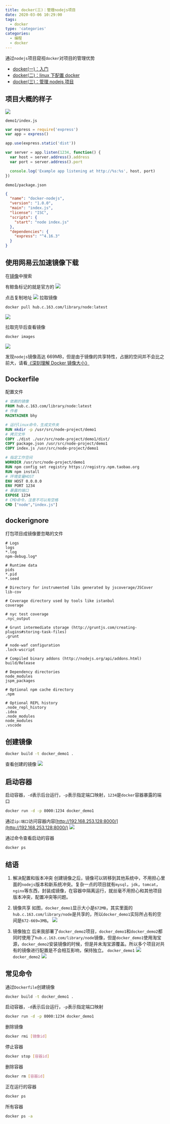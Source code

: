 ```yaml
---
title: docker(三)：管理nodejs项目
date: 2020-03-06 10:29:00
tags:
  - docker
type: 'categories'
categories:
  - 编程
  - docker
---
```


通过`nodejs`项目窥视`docker`对项目的管理优势

- [docker(一)：入门](</docker/docker(一)：入门/>)
- [docker(二)：linux 下配置 docker](</docker/docker(三)：管理nodejs项目/>)
- [docker(三)：管理 nodejs 项目](</docker/docker(三)：管理nodejs项目/>)

<!-- more -->

## 项目大概的样子

![](http://bhyblog.oss-cn-shenzhen.aliyuncs.com/hexo/Code_BFyM5gcB2O.png)

`demo1/index.js`

```js
var express = require('express')
var app = express()

app.use(express.static('dist'))

var server = app.listen(1234, function() {
  var host = server.address().address
  var port = server.address().port

  console.log('Example app listening at http://%s:%s', host, port)
})
```

`demo1/package.json`

```json
{
  "name": "docker-nodejs",
  "version": "1.0.0",
  "main": "index.js",
  "license": "ISC",
  "scripts": {
    "start": "node index.js"
  },
  "dependencies": {
    "express": "^4.16.3"
  }
}
```

## 使用网易云加速镜像下载

在[镜像](https://c.163yun.com/hub)中搜索

有鲸鱼标记的就是官方的
![](http://bhyblog.oss-cn-shenzhen.aliyuncs.com/hexo/chrome_Djy1eM7w2L.png)

点击复制地址
![](http://bhyblog.oss-cn-shenzhen.aliyuncs.com/hexo/chrome_X6FlOQpPoS.png)
拉取镜像

```bash
docker pull hub.c.163.com/library/node:latest
```

![](http://bhyblog.oss-cn-shenzhen.aliyuncs.com/hexo/Xshell_VeEBs42i0g.png)

拉取完毕后查看镜像

```bash
docker images
```

![](http://bhyblog.oss-cn-shenzhen.aliyuncs.com/hexo/Xshell_aSSCS7rcaw.png)

发现`nodejs`镜像高达 669MB，但是由于镜像的共享特性，占据的空间并不会比之前大，请看[《深刻理解 Docker 镜像大小》](https://www.cnblogs.com/claireyuancy/p/7029126.html)

## Dockerfile

配置文件

```dockerfile
# 依赖的镜像
FROM hub.c.163.com/library/node:latest
# 作者
MAINTAINER bhy

# 运行linux命令，生成文件夹
RUN mkdir -p /usr/src/node-project/demo1
# 拷贝文件
COPY ./dist ./usr/src/node-project/demo1/dist/
COPY package.json /usr/src/node-project/demo1
COPY index.js /usr/src/node-project/demo1

# 指定工作空间
WORKDIR /usr/src/node-project/demo1
RUN npm config set registry https://registry.npm.taobao.org
RUN npm install
# 环境变量HOST
ENV HOST 0.0.0.0
ENV PORT 1234
# 暴露的端口
EXPOSE 1234
# CMD命令，注意不可以有空格
CMD ["node","index.js"]
```

## dockerignore

打包项目成镜像要忽略的文件

```dockerignore
# Logs
logs
*.log
npm-debug.log*

# Runtime data
pids
*.pid
*.seed

# Directory for instrumented libs generated by jscoverage/JSCover
lib-cov

# Coverage directory used by tools like istanbul
coverage

# nyc test coverage
.nyc_output

# Grunt intermediate storage (http://gruntjs.com/creating-plugins#storing-task-files)
.grunt

# node-waf configuration
.lock-wscript

# Compiled binary addons (http://nodejs.org/api/addons.html)
build/Release

# Dependency directories
node_modules
jspm_packages

# Optional npm cache directory
.npm

# Optional REPL history
.node_repl_history
.idea
.node_modules
node_modules
.vscode
```

## 创建镜像

```bash
docker build -t docker_demo1 .
```

查看创建的镜像
![](http://bhyblog.oss-cn-shenzhen.aliyuncs.com/hexo/Xshell_UNBleCylM2.png)

## 启动容器

启动容器，`-d`表示后台运行，`-p`表示指定端口映射，`1234`是`docker`容器暴露的端口

```bash
docker run -d -p 8000:1234 docker_demo1
```

通过`ip:端口`访问容器内容[http://192.168.253.128:8000/](http://192.168.253.128:8000/)
![](http://bhyblog.oss-cn-shenzhen.aliyuncs.com/hexo/chrome_mlMTPIoJkY.png)

通过命令查看启动的容器

```bash
docker ps
```

## 结语

1. 解决配置和版本冲突
   创建镜像之后，镜像可以转移到其他系统中，不用担心里面的`nodejs`版本和新系统冲突。复杂一点的项目就有`mysql`，`jdk`，`tomcat`，`nginx`等东西，封装成镜像，在容器中隔离运行，就丝毫不用担心和其他项目版本冲突，配置冲突等问题。

2. 镜像共享
   如图，`docker_demo1`显示大小是`672MB`，其实里面的`hub.c.163.com/library/node`是共享的，所以`docker_demo1`实际所占有的空间是`672-669=3MB`。
   ![](http://bhyblog.oss-cn-shenzhen.aliyuncs.com/hexo/Xshell_hIwTClAJAq.png)

3. 镜像独立
   后来我部署了`docker_demo2`项目，`docker_demo1`和`docker_demo2`都同时使用了`hub.c.163.com/library/node`镜像，但是`docker_demo1`使用淘宝源，`docker_demo2`安装镜像的时候，但是并未淘宝源覆盖。所以多个项目对共有的镜像进行配置是不会相互影响，保持独立。
   `docker_demo1`
   ![](http://bhyblog.oss-cn-shenzhen.aliyuncs.com/hexo/Xshell_s0X9kLS93y.png)
   `docker_demo2`
   ![](http://bhyblog.oss-cn-shenzhen.aliyuncs.com/hexo/Xshell_6cNPV1Lm1L.png)

## 常见命令

通过`Dockerfile`创建镜像

```bash
docker build -t docker_demo1 .
```

启动容器，`-d`表示后台运行，`-p`表示指定端口映射

```bash
docker run -d -p 8000:1234 docker_demo1
```

删除镜像

```bash
docker rmi [镜像id]
```

停止容器

```bash
docker stop [容器id]
```

删除容器

```bash
docker rm [容器id]
```

正在运行的容器

```bash
docker ps
```

所有容器

```bash
docker ps -a
```
